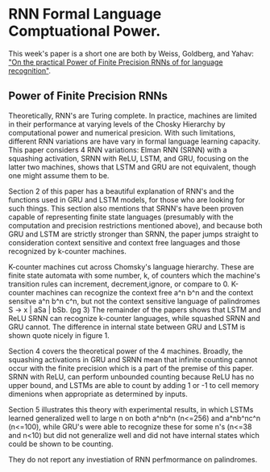# RNN Formal Language Comptuational Power.

This week's paper is a short one are both by Weiss, Goldberg, and Yahav: ["On the practical Power of Finite Precision RNNs of for language recognition"](https://arxiv.org/abs/1805.04908).

## Power of Finite Precision RNNs

Theoretically, RNN's are Turing complete. In practice, machines are limited in their performance at varying levels of the Chosky Hierarchy by computational power and numerical presicion. With such limitations, different RNN variations are have vary in formal language learning capacity. This paper considers 4 RNN variations: Elman RNN (SRNN) with a squashing activation, SRNN with ReLU, LSTM, and GRU, focusing on the latter two machines, shows that LSTM and GRU are not equivalent, though one might assume them to be. 

Section 2 of this paper has a beautiful explanation of RNN's and the functions used in GRU and LSTM models, for those who are looking for such things. This section also mentions that SRNN's have been proven capable of representing finite state languages (presumably with the computation and precision restrictions mentioned above), and because both GRU and LSTM are strictly stronger than SRNN, the paper jumps straight to consideration context sensitive and context free languages and those recognized by k-counter machines. 

K-counter machines cut across Chomsky's language hierarchy. These are finite state automata with some number, k, of counters which the machine's transition rules can increment, decrement,ignore, or compare to 0. K-counter machines can recognize the context free a^n b^n and the context sensitve a^n b^n c^n, but not the context sensitive language of palindromes S -> x | aSa | bSb. (pg 3) The remainder of the papers shows that LSTM and ReLU SRNN can recognize k-counter languages, while squashed SRNN and GRU cannot. The difference in internal state between GRU and LSTM is shown quote nicely in figure 1. 

Section 4 covers the theoretical power of the 4 machines. Broadly, the squashing activations in GRU and SRNN mean that infinite counting cannot occur with the finite precision which is a part of the premise of this paper. SRNN with ReLU, can perform unbounded counting because ReLU has no upper bound, and LSTMs are able to count by adding 1 or -1 to cell memory dimenions when appropriate as determined by inputs. 

Section 5 illustrates this theory with experimental results, in which LSTMs learned generalized well to large n on both a^nb^n (n<=256) and a^nb^nc^n (n<=100), while GRU's were able to recognize these for some n's (n<=38 and n<10) but did not generalize well and did not have internal states which could be shown to be counting. 

They do not report any investiation of RNN perfmormance on palindromes.